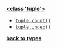 [**<class 'tuple'>**](/built-in-types/tuple/)

* [`tuple.count()`](/built-in-types/tuple/tuple.count)
* [`tuple.index()`](/built-in-types/tuple/tuple.index)

[**back to types**](/built-in-types/)